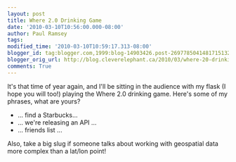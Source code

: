 ```yaml
---
layout: post
title: Where 2.0 Drinking Game
date: '2010-03-10T10:56:00.000-08:00'
author: Paul Ramsey
tags: 
modified_time: '2010-03-10T10:59:17.313-08:00'
blogger_id: tag:blogger.com,1999:blog-14903426.post-2697785041481715132
blogger_orig_url: http://blog.cleverelephant.ca/2010/03/where-20-drinking-game.html
comments: True
---
```


It's that time of year again, and I'll be sitting in the audience with my flask (I hope you will too!) playing the Where 2.0 drinking game. Here's some of my phrases, what are yours?<ul><li>... find a Starbucks...</li><li>... we're releasing an API ...</li><li>... friends list ...</li></ul>Also, take a big slug if someone talks about working with geospatial data more complex than a lat/lon point!

